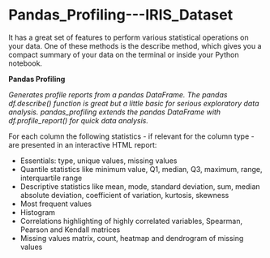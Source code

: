# Pandas_Profiling---IRIS_Dataset
It has a great set of features to perform various statistical operations on your data. One of these methods is the describe method, which gives you a compact summary of your data on the terminal or inside your Python notebook.

**Pandas Profiling**

_Generates profile reports from a pandas DataFrame. The pandas df.describe() function is great but a little basic for serious exploratory data analysis. pandas_profiling extends the pandas DataFrame with df.profile_report() for quick data analysis._

For each column the following statistics - if relevant for the column type - are presented in an interactive HTML report:

- Essentials: type, unique values, missing values
- Quantile statistics like minimum value, Q1, median, Q3, maximum, range, interquartile range
- Descriptive statistics like mean, mode, standard deviation, sum, median absolute deviation, coefficient of variation, kurtosis, skewness
- Most frequent values
- Histogram
- Correlations highlighting of highly correlated variables, Spearman, Pearson and Kendall matrices
- Missing values matrix, count, heatmap and dendrogram of missing values
